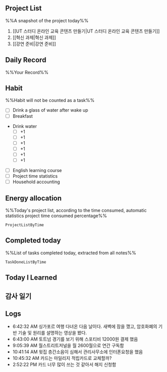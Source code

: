 ## Project List
%%A snapshot of the project today%%
1. [[UT 스터디 온라인 교육 콘텐츠 만들기|UT 스터디 온라인 교육 콘텐츠 만들기]]
2. [[혁신 과제|혁신 과제]]
3. [[강연 준비|강연 준비]]

## Daily Record
%%Your Record%%

## Habit
%%Habit will not be counted as a task%%
- [ ] Drink a glass of water after wake up
- [ ] Breakfast
- Drink water
	- [ ] +1
	- [ ] +1
	- [ ] +1
	- [ ] +1
	- [ ] +1
	- [ ] +1
- [ ] English learning course
- [ ] Project time statistics
- [ ] Household accounting

## Energy allocation
%%Today's project list, according to the time consumed, automatic statistics project time consumed percentage%%
```LifeOS
ProjectListByTime
```

## Completed today
%%List of tasks completed today, extracted from all notes%%
```LifeOS
TaskDoneListByTime
```


## Today I Learned


## 감사 일기


## Logs
- 6:42:32 AM 싱가포르 여행 다녀온 다음 날이다. 새벽에 잠을 깼고, 암호화폐의 기반 기술 및 원리를 설명하는 영상을 봤다.
- 6:43:00 AM 토트넘 경기를 보기 위해 스포티비 12000원 결제 했음
- 9:05:39 AM 월스트리트저널을 월 2600월으로 연간 구독함
- 10:41:14 AM 윗집 층간소음이 심해서 관리사무소에 인터폰요청을 했음
- 10:45:32 AM 카드는 마일리지 적립카드로 교체할까?
- 2:52:22 PM 카드 너무 많이 쓰는 것 같아서 해지 신청함